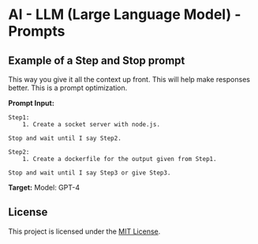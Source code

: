
# AI - LLM (Large Language Model) - Prompts

## Example of a Step and Stop prompt

This way you give it all the context up front. This will help make responses better.
This is a prompt optimization.

**Prompt Input:**
```
Step1: 
    1. Create a socket server with node.js.

Stop and wait until I say Step2.

Step2:
    1. Create a dockerfile for the output given from Step1.

Stop and wait until I say Step3 or give Step3.
```

**Target:** Model: GPT-4

## License

This project is licensed under the [MIT License](LICENSE).